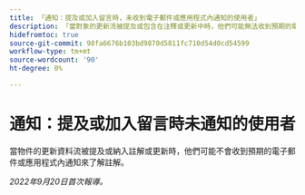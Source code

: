 ```yaml
---
title: 「通知：提及或加入留言時，未收到電子郵件或應用程式內通知的使用者」
description: 「當對象的更新流被提及或包含在注釋或更新中時，他們可能無法收到預期的電子郵件或應用程式內有關注釋的通知。」
hidefromtoc: true
source-git-commit: 98fa6676b103bd9870d5811fc710d54d0cd54599
workflow-type: tm+mt
source-wordcount: '90'
ht-degree: 0%

---
```



# 通知：提及或加入留言時未通知的使用者

當物件的更新資料流被提及或納入註解或更新時，他們可能不會收到預期的電子郵件或應用程式內通知來了解註解。

_2022年9月20日首次報導。_


